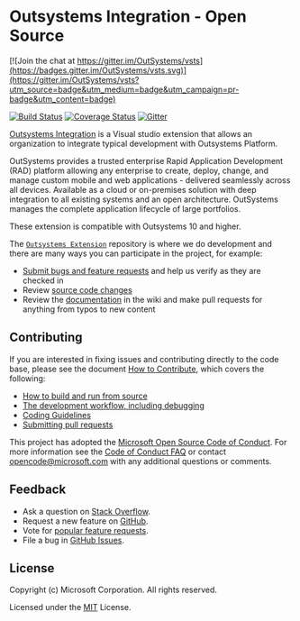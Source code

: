 # Outsystems Integration - Open Source

[![Join the chat at https://gitter.im/OutSystems/vsts](https://badges.gitter.im/OutSystems/vsts.svg)](https://gitter.im/OutSystems/vsts?utm_source=badge&utm_medium=badge&utm_campaign=pr-badge&utm_content=badge)

[![Build Status](https://outsystems-partners.visualstudio.com/_apis/public/build/definitions/9c30b369-871f-48f3-8e16-7fdc63aea9cf/1/badge)](https://outsystems-partners.visualstudio.com/OutSystemsExt/_build/index?context=mine&path=%5C&definitionId=1&_a=completed)
[![Coverage Status](https://img.shields.io/coveralls/OutSystems/vsts/master.svg)](https://coveralls.io/github/OutSystems/vsts?branch=master)
[![Gitter](https://img.shields.io/badge/chat-on%20gitter-blue.svg)](https://gitter.im/OutSystems/vsts)

[Outsystems Integration](https://marketplace.visualstudio.com/items?itemName=outsystems.OutsystemsExt) is a Visual studio extension that allows an organization to integrate typical development with Outsystems Platform. 

OutSystems provides a trusted enterprise Rapid Application Development (RAD) platform allowing any enterprise to create, deploy, change, and manage custom mobile and web applications - delivered seamlessly across all devices. Available as a cloud or on-premises solution with deep integration to all existing systems and an open architecture. OutSystems manages the complete application lifecycle of large portfolios.

These extension is compatible with Outsystems 10 and higher.

The [`Outsystems Extension`](https://github.com/OutSystems/vsts) repository is where we do development and there are many ways you can participate in the project, for example:

* [Submit bugs and feature requests](https://github.com/OutSystems/vsts/issues) and help us verify as they are checked in
* Review [source code changes](https://github.com/OutSystems/vsts/pulls)
* Review the [documentation](https://github.com/OutSystems/vsts/wiki) in the wiki and make pull requests for anything from typos to new content

## Contributing

If you are interested in fixing issues and contributing directly to the code base,
please see the document [How to Contribute](https://github.com/OutSystems/vsts/wiki/How-to-Contribute), which covers the following:

* [How to build and run from source](https://github.com/OutSystems/vsts/wiki/How-to-Contribute#build-and-run-from-source)
* [The development workflow, including debugging](https://github.com/OutSystems/vsts/wiki/How-to-Contribute#development-workflow)
* [Coding Guidelines](https://github.com/OutSystems/vsts/wiki/Coding-Guidelines)
* [Submitting pull requests](https://github.com/OutSystems/vsts/wiki/How-to-Contribute#pull-requests)

This project has adopted the [Microsoft Open Source Code of Conduct](https://opensource.microsoft.com/codeofconduct/). For more information see the [Code of Conduct FAQ](https://opensource.microsoft.com/codeofconduct/faq/) or contact [opencode@microsoft.com](mailto:opencode@microsoft.com) with any additional questions or comments.

## Feedback

* Ask a question on [Stack Overflow](https://stackoverflow.com/questions/tagged/outsystems).
* Request a new feature on [GitHub](CONTRIBUTING.md).
* Vote for [popular feature requests](https://github.com/OutSystems/vsts/issues?q=is%3Aopen+is%3Aissue+label%3Afeature-request+sort%3Areactions-%2B1-desc).
* File a bug in [GitHub Issues](https://github.com/OutSystems/vsts/issues).

## License

Copyright (c) Microsoft Corporation. All rights reserved.

Licensed under the [MIT](LICENSE.txt) License.